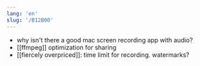 ```yaml
---
lang: 'en'
slug: '/B12B00'
---
```


- why isn't there a good mac screen recording app with audio?
- [[ffmpeg]] optimization for sharing
- [[fiercely overpriced]]: time limit for recording. watermarks?
